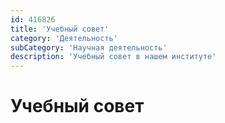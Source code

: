```yaml
---
id: 416826
title: 'Учебный совет'
category: 'Деятельность'
subCategory: 'Научная деятельность'
description: 'Учебный совет в нашем институте'
---
```


# Учебный совет

